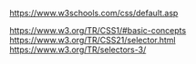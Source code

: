 https://www.w3schools.com/css/default.asp

https://www.w3.org/TR/CSS1/#basic-concepts
https://www.w3.org/TR/CSS21/selector.html
https://www.w3.org/TR/selectors-3/

<!--stackedit_data:
eyJoaXN0b3J5IjpbNjUzODU1NzUyXX0=
-->